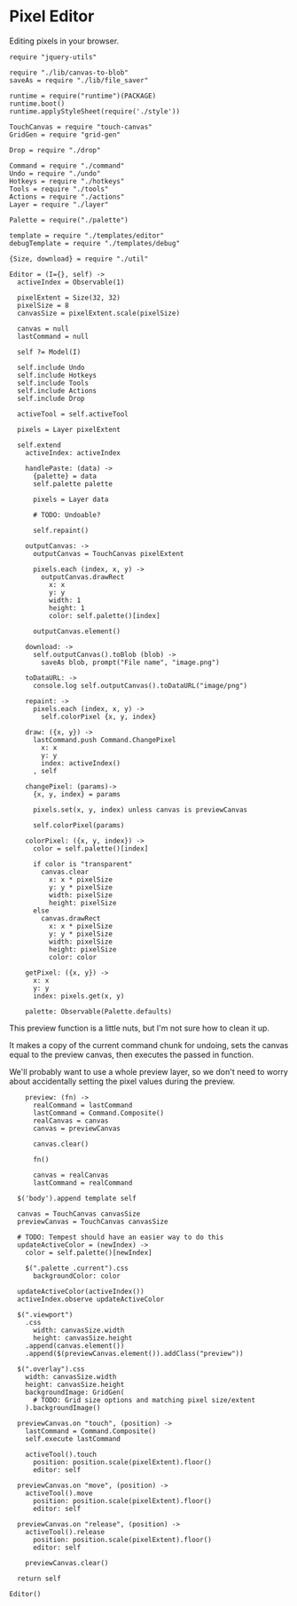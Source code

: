 Pixel Editor
============

Editing pixels in your browser.

    require "jquery-utils"

    require "./lib/canvas-to-blob"
    saveAs = require "./lib/file_saver"

    runtime = require("runtime")(PACKAGE)
    runtime.boot()
    runtime.applyStyleSheet(require('./style'))

    TouchCanvas = require "touch-canvas"
    GridGen = require "grid-gen"

    Drop = require "./drop"

    Command = require "./command"
    Undo = require "./undo"
    Hotkeys = require "./hotkeys"
    Tools = require "./tools"
    Actions = require "./actions"
    Layer = require "./layer"

    Palette = require("./palette")

    template = require "./templates/editor"
    debugTemplate = require "./templates/debug"

    {Size, download} = require "./util"

    Editor = (I={}, self) ->
      activeIndex = Observable(1)

      pixelExtent = Size(32, 32)
      pixelSize = 8
      canvasSize = pixelExtent.scale(pixelSize)

      canvas = null
      lastCommand = null

      self ?= Model(I)

      self.include Undo
      self.include Hotkeys
      self.include Tools
      self.include Actions
      self.include Drop

      activeTool = self.activeTool

      pixels = Layer pixelExtent

      self.extend
        activeIndex: activeIndex

        handlePaste: (data) ->
          {palette} = data
          self.palette palette

          pixels = Layer data

          # TODO: Undoable?

          self.repaint()

        outputCanvas: ->
          outputCanvas = TouchCanvas pixelExtent

          pixels.each (index, x, y) ->
            outputCanvas.drawRect
              x: x
              y: y
              width: 1
              height: 1
              color: self.palette()[index]

          outputCanvas.element()

        download: ->
          self.outputCanvas().toBlob (blob) ->
            saveAs blob, prompt("File name", "image.png")

        toDataURL: ->
          console.log self.outputCanvas().toDataURL("image/png")

        repaint: ->
          pixels.each (index, x, y) ->
            self.colorPixel {x, y, index}

        draw: ({x, y}) ->
          lastCommand.push Command.ChangePixel
            x: x
            y: y
            index: activeIndex()
          , self

        changePixel: (params)->
          {x, y, index} = params

          pixels.set(x, y, index) unless canvas is previewCanvas
        
          self.colorPixel(params)

        colorPixel: ({x, y, index}) ->
          color = self.palette()[index]

          if color is "transparent"
            canvas.clear
              x: x * pixelSize
              y: y * pixelSize
              width: pixelSize
              height: pixelSize
          else
            canvas.drawRect
              x: x * pixelSize
              y: y * pixelSize
              width: pixelSize
              height: pixelSize
              color: color

        getPixel: ({x, y}) ->
          x: x
          y: y
          index: pixels.get(x, y)

        palette: Observable(Palette.defaults)

This preview function is a little nuts, but I'm not sure how to clean it up.

It makes a copy of the current command chunk for undoing, sets the canvas
equal to the preview canvas, then executes the passed in function.

We'll probably want to use a whole preview layer, so we don't need to worry about
accidentally setting the pixel values during the preview.

        preview: (fn) ->
          realCommand = lastCommand
          lastCommand = Command.Composite()
          realCanvas = canvas
          canvas = previewCanvas

          canvas.clear()

          fn()

          canvas = realCanvas
          lastCommand = realCommand

      $('body').append template self

      canvas = TouchCanvas canvasSize
      previewCanvas = TouchCanvas canvasSize

      # TODO: Tempest should have an easier way to do this
      updateActiveColor = (newIndex) ->
        color = self.palette()[newIndex]

        $(".palette .current").css
          backgroundColor: color

      updateActiveColor(activeIndex())
      activeIndex.observe updateActiveColor

      $(".viewport")
        .css
          width: canvasSize.width
          height: canvasSize.height
        .append(canvas.element())
        .append($(previewCanvas.element()).addClass("preview"))

      $(".overlay").css
        width: canvasSize.width
        height: canvasSize.height
        backgroundImage: GridGen(
          # TODO: Grid size options and matching pixel size/extent
        ).backgroundImage()

      previewCanvas.on "touch", (position) ->
        lastCommand = Command.Composite()
        self.execute lastCommand

        activeTool().touch
          position: position.scale(pixelExtent).floor()
          editor: self

      previewCanvas.on "move", (position) ->
        activeTool().move
          position: position.scale(pixelExtent).floor()
          editor: self

      previewCanvas.on "release", (position) ->
        activeTool().release
          position: position.scale(pixelExtent).floor()
          editor: self

        previewCanvas.clear()

      return self

    Editor()
